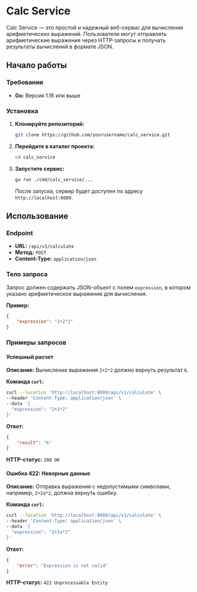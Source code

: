 # Calc Service

Calc Service — это простой и надежный веб-сервис для вычисления арифметических выражений. Пользователи могут отправлять арифметические выражения через HTTP-запросы и получать результаты вычислений в формате JSON.

## Начало работы

### Требования

- **Go:** Версия 1.16 или выше

### Установка

1. **Клонируйте репозиторий:**

   ```bash
   git clone https://github.com/yourusername/calc_service.git
   ```

2. **Перейдите в каталог проекта:**

   ```bash
   cd calc_service
   ```

3. **Запустите сервис:**

   ```bash
   go run ./cmd/calc_service/...
   ```

   После запуска, сервер будет доступен по адресу `http://localhost:8080`.

## Использование

### Endpoint

- **URL:** `/api/v1/calculate`
- **Метод:** `POST`
- **Content-Type:** `application/json`

### Тело запроса

Запрос должен содержать JSON-объект с полем `expression`, в котором указано арифметическое выражение для вычисления.

**Пример:**

```json
{
    "expression": "2+2*2"
}
```

### Примеры запросов

#### Успешный расчет

**Описание:** Вычисление выражения `2+2*2` должно вернуть результат `6`.

**Команда `curl`:**

```bash
curl --location 'http://localhost:8080/api/v1/calculate' \
--header 'Content-Type: application/json' \
--data '{
  "expression": "2+2*2"
}'
```

**Ответ:**

```json
{
    "result": "6"
}
```

**HTTP-статус:** `200 OK`

#### Ошибка 422: Неверные данные

**Описание:** Отправка выражения с недопустимыми символами, например, `2+2a*2`, должна вернуть ошибку.

**Команда `curl`:**

```bash
curl --location 'http://localhost:8080/api/v1/calculate' \
--header 'Content-Type: application/json' \
--data '{
  "expression": "2+2a*2"
}'
```

**Ответ:**

```json
{
    "error": "Expression is not valid"
}
```

**HTTP-статус:** `422 Unprocessable Entity`